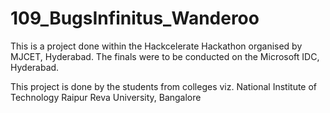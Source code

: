 
# 109_BugsInfinitus_Wanderoo
This is a project done within the Hackcelerate Hackathon organised by MJCET,  Hyderabad.
The finals were to be conducted on the Microsoft IDC, Hyderabad.

This project is done by the students from colleges viz. 
National Institute of Technology Raipur 
Reva University, Bangalore
